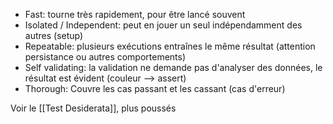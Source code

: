 * Fast: tourne très rapidement, pour être lancé souvent
* Isolated / Independent: peut en jouer un seul indépendamment des autres (setup)
* Repeatable: plusieurs exécutions entraînes le même résultat (attention persistance ou autres comportements)
* Self validating: la validation ne demande pas d'analyser des données, le résultat est évident (couleur --> assert)
* Thorough: Couvre les cas passant et les cassant (cas d'erreur)

Voir le [[Test Desiderata]], plus poussés